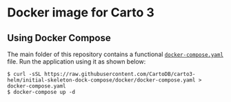 # Docker image for Carto 3

## Using Docker Compose

The main folder of this repository contains a functional [`docker-compose.yaml`](https://github.com/CartoDB/carto3-helm/blob/initial-skeleton-dock-compose/docker/docker-compose.yaml) file. Run the application using it as shown below:

```console
$ curl -sSL https://raw.githubusercontent.com/CartoDB/carto3-helm/initial-skeleton-dock-compose/docker/docker-compose.yaml > docker-compose.yaml
$ docker-compose up -d
```